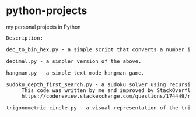 # python-projects

my personal projects in Python

<pre>
Description:

dec_to_bin_hex.py - a simple script that converts a number in base 10 to base 2 and 16.

decimal.py - a simpler version of the above.

hangman.py - a simple text mode hangman game.

sudoku_depth_first_search.py - a sudoku solver using recursive depth first search algorithm.
     This code was written by me and improved by StackOverflow's Code Review user Mathias Ettinger. Original post here:
     https://codereview.stackexchange.com/questions/174449/recursive-depth-first-search-for-finding-valid-sudoku-boards-in-python-3

trigonometric_circle.py - a visual representation of the trigonometric circle using Pygame.
</pre>
